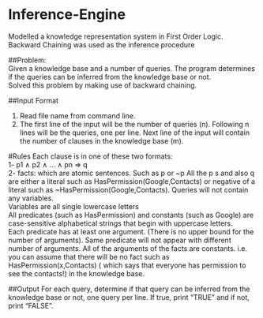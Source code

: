 # Inference-Engine
Modelled a knowledge representation system in First Order Logic. Backward Chaining was used as the inference procedure 

##Problem:  
Given a knowledge base and a number of queries.  The program determines if the queries can be inferred from the knowledge base or not.  
Solved this problem by making use of backward chaining.

##Input Format
1. Read file name from command line.
2. The first line of the input will be the number of queries (n).    Following n lines will be the queries, one per line.   Next line of the input will contain the number of clauses in the knowledge base (m).

#Rules
Each clause is in one of these two formats:  
1- p1 ∧ p2 ∧ ... ∧ pn => q  
2- facts: which are atomic sentences. Such as p or ~p 
All the p s and also q are either a literal such as HasPermission(Google,Contacts) or negative of a literal such as ~HasPermission(Google,Contacts). 
Queries will not contain any variables.   
Variables are all single lowercase letters    
All predicates (such as HasPermission) and constants (such as Google) are case-sensitive alphabetical strings that begin with uppercase letters.    
Each predicate has at least one argument. (There is no upper bound for the number of arguments).
Same predicate will not appear with different number of arguments. 
All of the arguments of the facts are constants. i.e. you can assume that there will be no fact such as HasPermission(x,Contacts) ( which says that everyone has permission to see the contacts!) in the knowledge base.      
    

##Output
For each query, determine if that query can be inferred from the knowledge base or not, one query per line.   If true, print “TRUE” and if not, print “FALSE”. 

